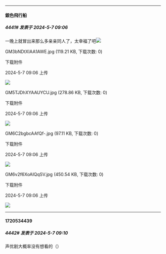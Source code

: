 ﻿
*****

####  銀色飛行船  
##### 4441#       发表于 2024-5-7 09:06

一晚上就冒出来那么多亲亲同人了，太幸福了吧<img src="https://static.saraba1st.com/image/smiley/face2017/033.png" referrerpolicy="no-referrer">

GM3bNDtXIAA1AWE.jpg
(119.21 KB, 下载次数: 0)

下载附件

2024-5-7 09:06 上传

<img src="https://img.saraba1st.com/forum/202405/07/090602jse0wsm8thounwwn.jpg" referrerpolicy="no-referrer">

GM5TJDhXYAAUYCU.jpg
(278.86 KB, 下载次数: 0)

下载附件

2024-5-7 09:06 上传

<img src="https://img.saraba1st.com/forum/202405/07/090606w7bph7sbh8qbqbqs.jpg" referrerpolicy="no-referrer">

GM6C2bgbcAAfQf-.jpg
(97.11 KB, 下载次数: 0)

下载附件

2024-5-7 09:06 上传

<img src="https://img.saraba1st.com/forum/202405/07/090609njjbdmi3hdt1s1jn.jpg" referrerpolicy="no-referrer">

GM6v2f6XoAIQqSV.jpg
(450.54 KB, 下载次数: 0)

下载附件

2024-5-7 09:06 上传

<img src="https://img.saraba1st.com/forum/202405/07/090615qbwhpauod6vumosb.jpg" referrerpolicy="no-referrer">


*****

####  1720534439  
##### 4442#       发表于 2024-5-7 09:10

声优剧大概率没有想看的（）

